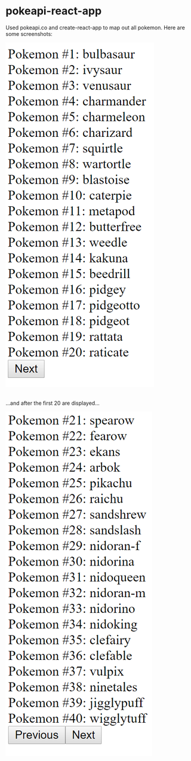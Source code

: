 # pokeapi-react-app

Used pokeapi.co and create-react-app to map out all pokemon. Here are some screenshots:


![](screenshot1.PNG)


<br/>
...and after the first 20 are displayed...
<br/>




![](screenshot2.PNG)
